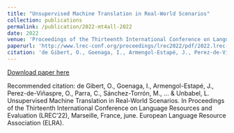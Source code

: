 ```yaml
---
title: "Unsupervised Machine Translation in Real-World Scenarios"
collection: publications
permalink: /publication/2022-mt4all-2022
date: 2022
venue: 'Proceedings of the Thirteenth International Conference on Language Resources and Evaluation (LREC’22)'
paperurl: 'http://www.lrec-conf.org/proceedings/lrec2022/pdf/2022.lrec-1.325.pdf'
citation: 'de Gibert, O., Goenaga, I., Armengol-Estapé, J., Perez-de-Viñaspre, O., Parra, C., Sánchez-Torrón, M., ... &amp; Unbabel, L. Unsupervised Machine Translation in Real-World Scenarios.  In Proceedings of the Thirteenth International Conference on Language Resources and Evaluation (LREC’22), Marseille, France, june. European Language Resource Association (ELRA).'
---
```


<a href='http://www.lrec-conf.org/proceedings/lrec2022/pdf/2022.lrec-1.325.pdf'>Download paper here</a>

Recommended citation: de Gibert, O., Goenaga, I., Armengol-Estapé, J., Perez-de-Viñaspre, O., Parra, C., Sánchez-Torrón, M., ... & Unbabel, L. Unsupervised Machine Translation in Real-World Scenarios.  In Proceedings of the Thirteenth International Conference on Language Resources and Evaluation (LREC’22), Marseille, France, june. European Language Resource Association (ELRA).